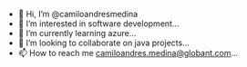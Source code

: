 - 👋 Hi, I’m @camiloandresmedina
- 👀 I’m interested in software development...
- 🌱 I’m currently learning azure...
- 💞️ I’m looking to collaborate on java projects...
- 📫 How to reach me camiloandres.medina@globant.com...

<!---
camiloandresmedina/camiloandresmedina is a ✨ special ✨ repository because its `README.md` (this file) appears on your GitHub profile.
You can click the Preview link to take a look at your changes.
--->
